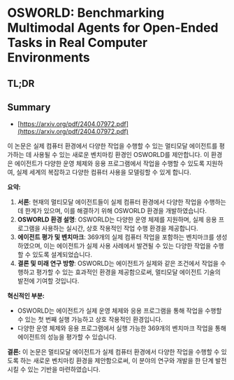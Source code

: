 # OSWORLD: Benchmarking Multimodal Agents for Open-Ended Tasks in Real Computer Environments
## TL;DR
## Summary
- [https://arxiv.org/pdf/2404.07972.pdf](https://arxiv.org/pdf/2404.07972.pdf)

이 논문은 실제 컴퓨터 환경에서 다양한 작업을 수행할 수 있는 멀티모달 에이전트를 평가하는 데 사용될 수 있는 새로운 벤치마킹 환경인 OSWORLD를 제안합니다. 이 환경은 에이전트가 다양한 운영 체제와 응용 프로그램에서 작업을 수행할 수 있도록 지원하여, 실제 세계의 복잡하고 다양한 컴퓨터 사용을 모델링할 수 있게 합니다.

**요약:**
1. **서론**: 현재의 멀티모달 에이전트들이 실제 컴퓨터 환경에서 다양한 작업을 수행하는 데 한계가 있으며, 이를 해결하기 위해 OSWORLD 환경을 개발하였습니다.
2. **OSWORLD 환경 설명**: OSWORLD는 다양한 운영 체제를 지원하며, 실제 응용 프로그램을 사용하는 실시간, 상호 작용적인 작업 수행 환경을 제공합니다.
3. **에이전트 평가 및 벤치마크**: 369개의 실제 컴퓨터 작업을 포함하는 벤치마크를 생성하였으며, 이는 에이전트가 실제 사용 사례에서 발견될 수 있는 다양한 작업을 수행할 수 있도록 설계되었습니다.
4. **결론 및 미래 연구 방향**: OSWORLD는 에이전트가 실제와 같은 조건에서 작업을 수행하고 평가할 수 있는 효과적인 환경을 제공함으로써, 멀티모달 에이전트 기술의 발전에 기여할 것입니다.

**혁신적인 부분:**
- OSWORLD는 에이전트가 실제 운영 체제와 응용 프로그램을 통해 작업을 수행할 수 있는 첫 번째 실행 가능하고 상호 작용적인 환경입니다.
- 다양한 운영 체제와 응용 프로그램에서 실행 가능한 369개의 벤치마크 작업을 통해 에이전트의 성능을 평가할 수 있습니다.

**결론:**
이 논문은 멀티모달 에이전트가 실제 컴퓨터 환경에서 다양한 작업을 수행할 수 있도록 하는 새로운 벤치마킹 환경을 제안함으로써, 이 분야의 연구와 개발을 한 단계 발전시킬 수 있는 기반을 마련하였습니다.